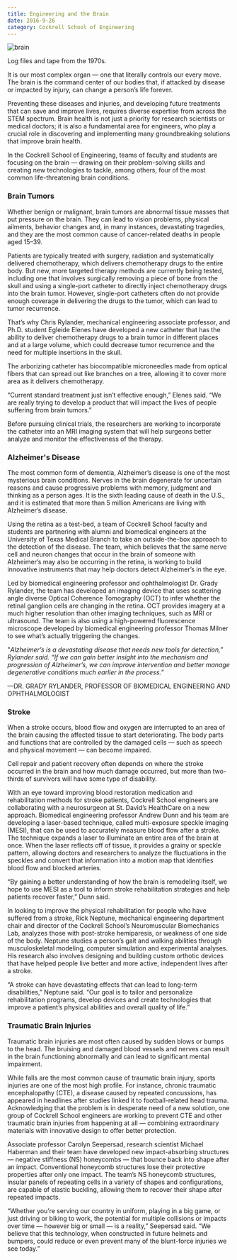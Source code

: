 ```yaml
--- 
title: Engineering and the Brain
date: 2016-9-26
category: Cockrell School of Engineering
---
```


![brain](http://research.utexas.edu/showcase/assets/js/fileman/Uploads/brain-sketch.jpg)

Log files and tape from the 1970s.

It is our most complex organ — one that literally controls our every move. The brain is the command center of our bodies that, if attacked by disease or impacted by injury, can change a person’s life forever.

Preventing these diseases and injuries, and developing future treatments that can save and improve lives, requires diverse expertise from across the STEM spectrum. Brain health is not just a priority for research scientists or medical doctors; it is also a fundamental area for engineers, who play a crucial role in discovering and implementing many groundbreaking solutions that improve brain health.

In the Cockrell School of Engineering, teams of faculty and students are focusing on the brain — drawing on their problem-solving skills and creating new technologies to tackle, among others, four of the most common life-threatening brain conditions.

### Brain Tumors

Whether benign or malignant, brain tumors are abnormal tissue masses that put pressure on the brain. They can lead to vision problems, physical ailments, behavior changes and, in many instances, devastating tragedies, and they are the most common cause of cancer-related deaths in people aged 15–39.

Patients are typically treated with surgery, radiation and systematically delivered chemotherapy, which delivers chemotherapy drugs to the entire body. But new, more targeted therapy methods are currently being tested, including one that involves surgically removing a piece of bone from the skull and using a single-port catheter to directly inject chemotherapy drugs into the brain tumor. However, single-port catheters often do not provide enough coverage in delivering the drugs to the tumor, which can lead to tumor recurrence.

That’s why Chris Rylander, mechanical engineering associate professor, and Ph.D. student Egleide Elenes have developed a new catheter that has the ability to deliver chemotherapy drugs to a brain tumor in different places and at a large volume, which could decrease tumor recurrence and the need for multiple insertions in the skull.

The arborizing catheter has biocompatible microneedles made from optical fibers that can spread out like branches on a tree, allowing it to cover more area as it delivers chemotherapy.

“Current standard treatment just isn’t effective enough,” Elenes said. “We are really trying to develop a product that will impact the lives of people suffering from brain tumors.”

Before pursuing clinical trials, the researchers are working to incorporate the catheter into an MRI imaging system that will help surgeons better analyze and monitor the effectiveness of the therapy.

### Alzheimer's Disease

The most common form of dementia, Alzheimer’s disease is one of the most mysterious brain conditions. Nerves in the brain degenerate for uncertain reasons and cause progressive problems with memory, judgment and thinking as a person ages. It is the sixth leading cause of death in the U.S., and it is estimated that more than 5 million Americans are living with Alzheimer’s disease.

Using the retina as a test-bed, a team of Cockrell School faculty and students are partnering with alumni and biomedical engineers at the University of Texas Medical Branch to take an outside-the-box approach to the detection of the disease. The team, which believes that the same nerve cell and neuron changes that occur in the brain of someone with Alzheimer’s may also be occurring in the retina, is working to build innovative instruments that may help doctors detect Alzheimer’s in the eye.

Led by biomedical engineering professor and ophthalmologist Dr. Grady Rylander, the team has developed an imaging device that uses scattering angle diverse Optical Coherence Tomography (OCT) to infer whether the retinal ganglion cells are changing in the retina. OCT provides imagery at a much higher resolution than other imaging techniques, such as MRI or ultrasound. The team is also using a high-powered fluorescence microscope developed by biomedical engineering professor Thomas Milner to see what’s actually triggering the changes.

"_Alzheimer’s is a devastating disease that needs new tools for detection,” Rylander said. “If we can gain better insight into the mechanism and progression of Alzheimer’s, we can improve intervention and better manage degenerative conditions much earlier in the process._”

—DR. GRADY RYLANDER, PROFESSOR OF BIOMEDICAL ENGINEERING AND OPHTHALMOLOGIST

### Stroke

When a stroke occurs, blood flow and oxygen are interrupted to an area of the brain causing the affected tissue to start deteriorating. The body parts and functions that are controlled by the damaged cells — such as speech and physical movement — can become impaired.

Cell repair and patient recovery often depends on where the stroke occurred in the brain and how much damage occurred, but more than two-thirds of survivors will have some type of disability.

With an eye toward improving blood restoration medication and rehabilitation methods for stroke patients, Cockrell School engineers are collaborating with a neurosurgeon at St. David’s HealthCare on a new approach. Biomedical engineering professor Andrew Dunn and his team are developing a laser-based technique, called multi-exposure speckle imaging (MESI), that can be used to accurately measure blood flow after a stroke. The technique expands a laser to illuminate an entire area of the brain at once. When the laser reflects off of tissue, it provides a grainy or speckle pattern, allowing doctors and researchers to analyze the fluctuations in the speckles and convert that information into a motion map that identifies blood flow and blocked arteries.

“By gaining a better understanding of how the brain is remodeling itself, we hope to use MESI as a tool to inform stroke rehabilitation strategies and help patients recover faster,” Dunn said.

In looking to improve the physical rehabilitation for people who have suffered from a stroke, Rick Neptune, mechanical engineering department chair and director of the Cockrell School’s Neuromuscular Biomechanics Lab, analyzes those with post-stroke hemiparesis, or weakness of one side of the body. Neptune studies a person’s gait and walking abilities through musculoskeletal modeling, computer simulation and experimental analyses. His research also involves designing and building custom orthotic devices that have helped people live better and more active, independent lives after a stroke.

“A stroke can have devastating effects that can lead to long-term disabilities,” Neptune said. “Our goal is to tailor and personalize rehabilitation programs, develop devices and create technologies that improve a patient’s physical abilities and overall quality of life.”

### Traumatic Brain Injuries

Traumatic brain injuries are most often caused by sudden blows or bumps to the head. The bruising and damaged blood vessels and nerves can result in the brain functioning abnormally and can lead to significant mental impairment.

While falls are the most common cause of traumatic brain injury, sports injuries are one of the most high profile. For instance, chronic traumatic encephalopathy (CTE), a disease caused by repeated concussions, has appeared in headlines after studies linked it to football-related head trauma. Acknowledging that the problem is in desperate need of a new solution, one group of Cockrell School engineers are working to prevent CTE and other traumatic brain injuries from happening at all — combining extraordinary materials with innovative design to offer better protection.

Associate professor Carolyn Seepersad, research scientist Michael Haberman and their team have developed new impact-absorbing structures — negative stiffness (NS) honeycombs — that bounce back into shape after an impact. Conventional honeycomb structures lose their protective properties after only one impact. The team’s NS honeycomb structures, insular panels of repeating cells in a variety of shapes and configurations, are capable of elastic buckling, allowing them to recover their shape after repeated impacts.

“Whether you’re serving our country in uniform, playing in a big game, or just driving or biking to work, the potential for multiple collisions or impacts over time — however big or small — is a reality,” Seepersad said. “We believe that this technology, when constructed in future helmets and bumpers, could reduce or even prevent many of the blunt-force injuries we see today.”